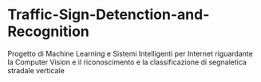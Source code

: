 # Traffic-Sign-Detenction-and-Recognition
Progetto di Machine Learning e Sistemi Intelligenti per Internet riguardante la Computer Vision e il riconoscimento e la classificazione di segnaletica stradale verticale
